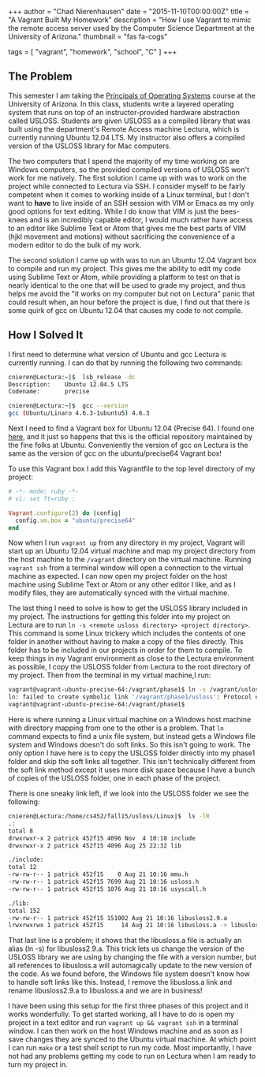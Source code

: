 +++
author = "Chad Nierenhausen"
date = "2015-11-10T00:00:00Z"
title = "A Vagrant Built My Homework"
description = "How I use Vagrant to mimic the remote access server used by the Computer Science Department at the University of Arizona."
thumbnail = "fas fa-cogs"

tags = [ "vagrant", "homework", "school", "C" ]
+++

## The Problem
This semester I am taking the [Principals of Operating Systems][class] course at the University of Arizona. In this class, students write a layered operating system that runs on top of an instructor-provided hardware abstraction called USLOSS. Students are given USLOSS as a compiled library that was built using the department's Remote Access machine Lectura, which is currently running Ubuntu 12.04 LTS. My instructor also offers a compiled version of the USLOSS library for Mac computers.

The two computers that I spend the majority of my time working on are Windows computers, so the provided compiled versions of USLOSS won't work for me natively. The first solution I came up with was to work on the project while connected to Lectura via SSH. I consider myself to be fairly competent when it comes to working inside of a Linux terminal, but I don't want to **have** to live inside of an SSH session with VIM or Emacs as my only good options for text editing. While I do know that VIM is just the bees-knees and is an incredibly capable editor, I would much rather have access to an editor like Sublime Text or Atom that gives me the best parts of VIM (hjkl movement and motions) without sacrificing the convenience of a modern editor to do the bulk of my work.

The second solution I came up with was to run an Ubuntu 12.04 Vagrant box to compile and run my project. This gives me the ability to edit my code using Sublime Text or Atom, while providing a platform to test on that is nearly identical to the one that will be used to grade my project, and thus helps me avoid the "it works on my computer but not on Lectura" panic that could result when, an hour before the project is due, I find out that there is some quirk of gcc on Ubuntu 12.04 that causes my code to not compile.

## How I Solved It
I first need to determine what version of Ubuntu and gcc Lectura is currently running. I can do that by running the following two commands:

~~~ bash
cnieren@Lectura:~|$  lsb_release -dc
Description:    Ubuntu 12.04.5 LTS
Codename:       precise

cnieren@Lectura:~|$  gcc --version
gcc (Ubuntu/Linaro 4.6.3-1ubuntu5) 4.6.3
~~~

Next I need to find a Vagrant box for Ubuntu 12.04 (Precise 64). I found one [here][precise], and it just so happens that this is the official repository maintained by the fine folks at Ubuntu. Conveniently the version of gcc on Lectura is the same as the version of gcc on the ubuntu/precise64 Vagrant box!

To use this Vagrant box I add this Vagrantfile to the top level directory of my project:

~~~ ruby
# -*- mode: ruby -*-
# vi: set ft=ruby :

Vagrant.configure(2) do |config|
  config.vm.box = "ubuntu/precise64"
end
~~~

Now when I run ```vagrant up``` from any directory in my project, Vagrant will start up an Ubuntu 12.04 virtual machine and map my project directory from the host machine to the ```/vagrant``` directory on the virtual machine. Running ```vagrant ssh``` from a terminal window will open a connection to the virtual machine as expected. I can now open my project folder on the host machine using Sublime Text or Atom or any other editor I like, and as I modify files, they are automatically synced with the virtual machine.

The last thing I need to solve is how to get the USLOSS library included in my project. The instructions for getting this folder into my project on Lectura are to run ```ln -s <remote usloss directory> <project directory>```. This command is some Linux trickery which includes the contents of one folder in another without having to make a copy of the files directly. This folder has to be included in our projects in order for them to compile. To keep things in my Vagrant environment as close to the Lectura environment as possible, I copy the USLOSS folder from Lectura to the root directory of my project. Then from the terminal in my virtual machine,I run:

~~~ bash
vagrant@vagrant-ubuntu-precise-64:/vagrant/phase1$ ln -s /vagrant/usloss /vagrant/phase1/usloss
ln: failed to create symbolic link '/vagrant/phase1/usloss': Protocol error
vagrant@vagrant-ubuntu-precise-64:/vagrant/phase1$
~~~

Here is where running a Linux virtual machine on a Windows host machine with directory mapping from one to the other is a problem. That ```ln``` command expects to find a unix file system, but instead gets a Windows file system and Windows doesn't do soft links. So this isn't going to work. The only option I have here is to copy the USLOSS folder directly into my phase1 folder and skip the soft links all together. This isn't technically different from the soft link method except it uses more disk space because I have a bunch of copies of the USLOSS folder, one in each phase of the project.

There is one sneaky link left, if we look into the USLOSS folder we see the following:

~~~ bash
cnieren@Lectura:/home/cs452/fall15/usloss/Linux|$  ls -lR
.:
total 8
drwxrwxr-x 2 patrick 452f15 4096 Nov  4 10:18 include
drwxrwxr-x 2 patrick 452f15 4096 Aug 25 22:32 lib

./include:
total 12
-rw-rw-r-- 1 patrick 452f15    0 Aug 21 10:16 mmu.h
-rw-rw-r-- 1 patrick 452f15 7699 Aug 21 10:16 usloss.h
-rw-rw-r-- 1 patrick 452f15 1076 Aug 21 10:16 usyscall.h

./lib:
total 152
-rw-rw-r-- 1 patrick 452f15 151002 Aug 21 10:16 libusloss2.9.a
lrwxrwxrwx 1 patrick 452f15     14 Aug 21 10:16 libusloss.a -> libusloss2.9.a
~~~

That last line is a problem; it shows that the libusloss.a file is actually an alias (ln -s) for libusloss2.9.a. This trick lets us change the version of the USLOSS library we are using by changing the file with a version number, but  all references to libusloss.a will automagically update to the new version of the code. As we found before, the Windows file system doesn't know how to handle soft links like this. Instead, I remove the libusloss.a link and rename libusloss2.9.a to libusloss.a and we are in business!

I have been using this setup for the first three phases of this project and it works wonderfully. To get started working, all I have to do is open my project in a text editor and run ```vagrant up && vagrant ssh``` in a terminal window. I can then work on the host Windows machine and as soon as I save changes they are synced to the Ubuntu virtual machine. At which point I can run ```make``` or a test shell script to run my code. Most importantly, I have not had any problems getting my code to run on Lectura when I am ready to turn my project in.

[class]: http://www.cs.arizona.edu/courses/cs452.html
[precise]: https://atlas.hashicorp.com/ubuntu/boxes/precise64
